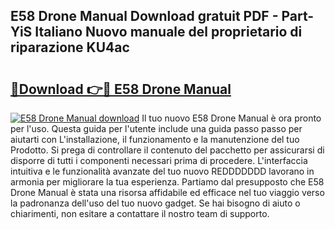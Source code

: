 ## E58 Drone Manual Download gratuit PDF - Part-YiS Italiano Nuovo manuale del proprietario di riparazione KU4ac

# <h2><a href="http://dffmcdp.blite.top/?on=E58+Drone+Manual">🔗Download 👉🔴 E58 Drone Manual</a></h2>

[![E58 Drone Manual download](https://i.imgur.com/lujVjoI.png)](http://dffmcdp.blite.top/?on=E58+Drone+Manual)
Il tuo nuovo E58 Drone Manual è ora pronto per l'uso. Questa guida per l'utente include una guida passo passo per aiutarti con L'installazione, il funzionamento e la manutenzione del tuo Prodotto. Si prega di controllare il contenuto del pacchetto per assicurarsi di disporre di tutti i componenti necessari prima di procedere. L'interfaccia intuitiva e le funzionalità avanzate del tuo nuovo REDDDDDDD lavorano in armonia per migliorare la tua esperienza. Partiamo dal presupposto che E58 Drone Manual è stata una risorsa affidabile ed efficace nel tuo viaggio verso la padronanza dell'uso del tuo nuovo gadget. Se hai bisogno di aiuto o chiarimenti, non esitare a contattare il nostro team di supporto.
